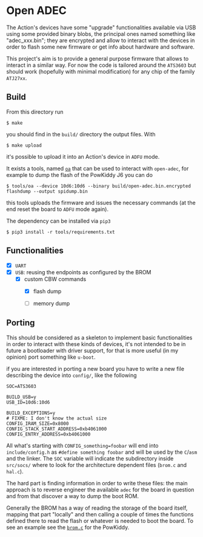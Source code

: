 # Open ADEC

The Action's devices have some "upgrade" functionalities available via USB using
some provided binary blobs, the principal ones named something like
"adec_xxx.bin"; they are encrypted and allow to interact with the devices in
order to flash some new firmware or get info about hardware and software.

This project's aim is to provide a general purpose firmware that allows to
interact in a similar way. For now the code is tailored around the ``ATS3603``
but should work (hopefully with minimal modification) for any chip of the family
``ATJ27xx``.

## Build

From this directory run

```
$ make
```

you should find in the ``build/`` directory the output files. With

```
$ make upload
```

it's possible to upload it into an Action's device in ``ADFU`` mode.

It exists a tools, named [``oa``](tools/oa) that can be used to interact with
``open-adec``, for example to dump the flash of the PowKiddy J6 you can do

```
$ tools/oa --device 10d6:10d6 --binary build/open-adec.bin.encrypted flashdump --output spidump.bin
```

this tools uploads the firmware and issues the necessary commands (at the end
reset the board to ``ADFU`` mode again).

The dependency can be installed via ``pip3``

```
$ pip3 install -r tools/requirements.txt
```

## Functionalities

 - [x] ``UART``
 - [x] ``USB``: reusing the endpoints as configured by the BROM
   - [x] custom CBW commands
     - [x] flash dump
     - [ ] memory dump


## Porting

This should be considered as a skeleton to implement basic functionalities in
order to interact with these kinds of devices, it's not intended to be in future
a bootloader with driver support, for that is more useful (in my opinion) port
something like ``u-boot``.

if you are interested in porting a new board you have to write a new file
describing the device into ``config/``, like the following

```
SOC=ATS3603

BUILD_USB=y
USB_ID=10d6:10d6

BUILD_EXCEPTIONS=y
# FIXME: I don't know the actual size
CONFIG_IRAM_SIZE=0x8000
CONFIG_STACK_START_ADDRESS=0xb4061000
CONFIG_ENTRY_ADDRESS=0xb4061000
```

All what's starting with ``CONFIG_something=foobar`` will end into
``include/config.h`` as ``#define something foobar`` and will be used by the
``C``/``asm`` and the linker. The ``SOC`` variable will indicate the
subdirectory inside ``src/socs/`` where to look for the architecture dependent
files (``brom.c`` and ``hal.c``).

The hard part is finding information in order to write these files: the main
approach is to reverse engineer the available ``adec`` for the board in question
and from that discover a way to dump the boot ROM.

Generally the BROM has a way of reading the storage of the board itself, mapping
that part "locally" and then calling a couple of times the functions defined
there to read the flash or whatever is needed to boot the board. To see an
example see the [``brom.c``](src/socs/ats3603/brom.c) for the PowKiddy.
